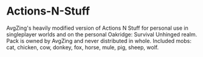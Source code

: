 # Actions-N-Stuff
AvgZing's heavily modified version of Actions N Stuff for personal use in singleplayer worlds and on the personal Oakridge: Survival Unhinged realm. 
Pack is owned by AvgZing and never distributed in whole. 
Included mobs: cat, chicken, cow, donkey, fox, horse, mule, pig, sheep, wolf.